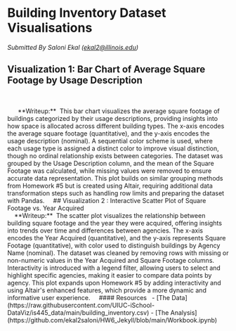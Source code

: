 # Building Inventory Dataset Visualisations
*Submitted By Saloni Ekal (ekal2@illinois.edu)*
 
 
## Visualization 1: Bar Chart of Average Square Footage by Usage Description
 
<!-- Embed the JSON chart for License types across different States -->
<div id="vis1"></div>
 
<script src="https://cdn.jsdelivr.net/npm/vega@5"></script>
<script src="https://cdn.jsdelivr.net/npm/vega-lite@5"></script>
<script src="https://cdn.jsdelivr.net/npm/vega-embed@6"></script>
 
<script>
  // Load the JSON specification for Visualization 1
  vegaEmbed('#vis1', 'bar_chart.json').catch(console.error);
</script>
 
**Writeup:**
 This bar chart visualizes the average square footage of buildings categorized by their usage descriptions, providing insights into how space is allocated across different building types. The x-axis encodes the average square footage (quantitative), and the y-axis encodes the usage description (nominal). A sequential color scheme is used, where each usage type is assigned a distinct color to improve visual distinction, though no ordinal relationship exists between categories. The dataset was grouped by the Usage Description column, and the mean of the Square Footage was calculated, while missing values were removed to ensure accurate data representation. This plot builds on similar grouping methods from Homework #5 but is created using Altair, requiring additional data transformation steps such as handling row limits and preparing the dataset with Pandas.
 
 
## Visualization 2 : Interactive Scatter Plot of Square Footage vs. Year Acquired
<!-- Embed the JSON chart for Top 5 License Status Distribution by Cities -->
<div id="vis2"></div>
 
<script>
  // Load the JSON specification for Visualization 2
  vegaEmbed('#vis2', 'interactive_scatter.json').catch(console.error);
</script>
 
**Writeup:**
 The scatter plot visualizes the relationship between building square footage and the year they were acquired, offering insights into trends over time and differences between agencies. The x-axis encodes the Year Acquired (quantitative), and the y-axis represents Square Footage (quantitative), with color used to distinguish buildings by Agency Name (nominal). The dataset was cleaned by removing rows with missing or non-numeric values in the Year Acquired and Square Footage columns. Interactivity is introduced with a legend filter, allowing users to select and highlight specific agencies, making it easier to compare data points by agency. This plot expands upon Homework #5 by adding interactivity and using Altair's enhanced features, which provide a more dynamic and informative user experience.
 
 
#### Resources
 
- [The Data](https://raw.githubusercontent.com/UIUC-iSchool-DataViz/is445_data/main/building_inventory.csv)
- [The Analysis](https://github.com/ekal2saloni/HW6_Jekyll/blob/main/Workbook.ipynb)
